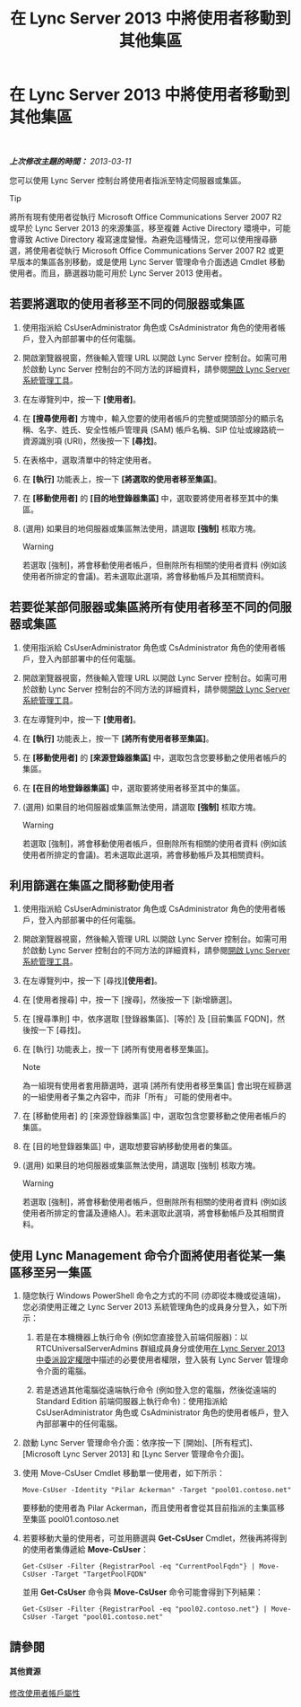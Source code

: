 ﻿---
title: 在 Lync Server 2013 中將使用者移動到其他集區
TOCTitle: 在 Lync Server 2013 中將使用者移動到其他集區
ms:assetid: e7b4968c-0e9d-4d56-b5f1-9edf0f7206f8
ms:mtpsurl: https://technet.microsoft.com/zh-tw/library/Gg182600(v=OCS.15)
ms:contentKeyID: 49292651
ms.date: 08/24/2015
mtps_version: v=OCS.15
ms.translationtype: HT
---

# 在 Lync Server 2013 中將使用者移動到其他集區

 

_**上次修改主題的時間：** 2013-03-11_

您可以使用 Lync Server 控制台將使用者指派至特定伺服器或集區。

> [!TIP]
> 將所有現有使用者從執行 Microsoft Office Communications Server 2007 R2 或早於 Lync Server 2013 的來源集區，移至複雜 Active Directory 環境中，可能會導致 Active Directory 複寫速度變慢。為避免這種情況，您可以使用搜尋篩選，將使用者從執行 Microsoft Office Communications Server 2007 R2 或更早版本的集區各別移動，或是使用 Lync Server 管理命令介面透過 Cmdlet 移動使用者。而且，篩選器功能可用於 Lync Server 2013 使用者。


## 若要將選取的使用者移至不同的伺服器或集區

1.  使用指派給 CsUserAdministrator 角色或 CsAdministrator 角色的使用者帳戶，登入內部部署中的任何電腦。

2.  開啟瀏覽器視窗，然後輸入管理 URL 以開啟 Lync Server 控制台。如需可用於啟動 Lync Server 控制台的不同方法的詳細資料，請參閱[開啟 Lync Server 系統管理工具](lync-server-2013-open-lync-server-administrative-tools.md)。

3.  在左導覽列中，按一下 **\[使用者\]**。

4.  在 **\[搜尋使用者\]** 方塊中，輸入您要的使用者帳戶的完整或開頭部分的顯示名稱、名字、姓氏、安全性帳戶管理員 (SAM) 帳戶名稱、SIP 位址或線路統一資源識別項 (URI)，然後按一下 **\[尋找\]**。

5.  在表格中，選取清單中的特定使用者。

6.  在 **\[執行\]** 功能表上，按一下 **\[將選取的使用者移至集區\]**。

7.  在 **\[移動使用者\]** 的 **\[目的地登錄器集區\]** 中，選取要將使用者移至其中的集區。

8.  (選用) 如果目的地伺服器或集區無法使用，請選取 **\[強制\]** 核取方塊。
    
    > [!WARNING]
    > 若選取 [強制]，將會移動使用者帳戶，但刪除所有相關的使用者資料 (例如該使用者所排定的會議)。若未選取此選項，將會移動帳戶及其相關資料。


## 若要從某部伺服器或集區將所有使用者移至不同的伺服器或集區

1.  使用指派給 CsUserAdministrator 角色或 CsAdministrator 角色的使用者帳戶，登入內部部署中的任何電腦。

2.  開啟瀏覽器視窗，然後輸入管理 URL 以開啟 Lync Server 控制台。如需可用於啟動 Lync Server 控制台的不同方法的詳細資料，請參閱[開啟 Lync Server 系統管理工具](lync-server-2013-open-lync-server-administrative-tools.md)。

3.  在左導覽列中，按一下 **\[使用者\]**。

4.  在 **\[執行\]** 功能表上，按一下 **\[將所有使用者移至集區\]**。

5.  在 **\[移動使用者\]** 的 **\[來源登錄器集區\]** 中，選取包含您要移動之使用者帳戶的集區。

6.  在 **\[在目的地登錄器集區\]** 中，選取要將使用者移至其中的集區。

7.  (選用) 如果目的地伺服器或集區無法使用，請選取 **\[強制\]** 核取方塊。
    
    > [!WARNING]
    > 若選取 [強制]，將會移動使用者帳戶，但刪除所有相關的使用者資料 (例如該使用者所排定的會議)。若未選取此選項，將會移動帳戶及其相關資料。


## 利用篩選在集區之間移動使用者

1.  使用指派給 CsUserAdministrator 角色或 CsAdministrator 角色的使用者帳戶，登入內部部署中的任何電腦。

2.  開啟瀏覽器視窗，然後輸入管理 URL 以開啟 Lync Server 控制台。如需可用於啟動 Lync Server 控制台的不同方法的詳細資料，請參閱[開啟 Lync Server 系統管理工具](lync-server-2013-open-lync-server-administrative-tools.md)。

3.  在左導覽列中，按一下 \[尋找\]**\[使用者\]**。

4.  在 \[使用者搜尋\] 中，按一下 \[搜尋\]，然後按一下 \[新增篩選\]。

5.  在 \[搜尋準則\] 中，依序選取 \[登錄器集區\]、\[等於\] 及 \[目前集區 FQDN\]，然後按一下 \[尋找\]。

6.  在 \[執行\] 功能表上，按一下 \[將所有使用者移至集區\]。
    
    > [!NOTE]  
    > 為一組現有使用者套用篩選時，選項 [將所有使用者移至集區] 會出現在經篩選的一組使用者子集之內容中，而非「所有」 可能的使用者中。
    


7.  在 \[移動使用者\] 的 \[來源登錄器集區\] 中，選取包含您要移動之使用者帳戶的集區。

8.  在 \[目的地登錄器集區\] 中，選取想要容納移動使用者的集區。

9.  (選用) 如果目的地伺服器或集區無法使用，請選取 \[強制\] 核取方塊。
    
    > [!WARNING]
    > 若選取 [強制]，將會移動使用者帳戶，但刪除所有相關的使用者資料 (例如該使用者所排定的會議及連絡人)。若未選取此選項，將會移動帳戶及其相關資料。


## 使用 Lync Management 命令介面將使用者從某一集區移至另一集區

1.  隨您執行 Windows PowerShell 命令之方式的不同 (亦即從本機或從遠端)，您必須使用正確之 Lync Server 2013 系統管理角色的成員身分登入，如下所示：
    
    1.  若是在本機機器上執行命令 (例如您直接登入前端伺服器)：以 RTCUniversalServerAdmins 群組成員身分或使用[在 Lync Server 2013 中委派設定權限](lync-server-2013-delegate-setup-permissions.md)中描述的必要使用者權限，登入裝有 Lync Server 管理命令介面的電腦。
    
    2.  若是透過其他電腦從遠端執行命令 (例如登入您的電腦，然後從遠端的 Standard Edition 前端伺服器上執行命令)：使用指派給 CsUserAdministrator 角色或 CsAdministrator 角色的使用者帳戶，登入內部部署中的任何電腦。

2.  啟動 Lync Server 管理命令介面：依序按一下 \[開始\]、\[所有程式\]、\[Microsoft Lync Server 2013\] 和 \[Lync Server 管理命令介面\]。

3.  使用 Move-CsUser Cmdlet 移動單一使用者，如下所示：
    
        Move-CsUser -Identity "Pilar Ackerman" -Target "pool01.contoso.net"
    
    要移動的使用者為 Pilar Ackerman，而且使用者會從其目前指派的主集區移至集區 pool01.contoso.net

4.  若要移動大量的使用者，可並用篩選與 **Get-CsUser** Cmdlet，然後再將得到的使用者集傳遞給 **Move-CsUser**：
    
        Get-CsUser -Filter {RegistrarPool -eq "CurrentPoolFqdn"} | Move-CsUser -Target "TargetPoolFQDN"
    
    並用 **Get-CsUser** 命令與 **Move-CsUser** 命令可能會得到下列結果：
    
        Get-CsUser -Filter {RegistrarPool -eq "pool02.contoso.net"} | Move-CsUser -Target "pool01.contoso.net"

## 請參閱

#### 其他資源

[修改使用者帳戶屬性](lync-server-2013-modifying-user-account-properties.md)


